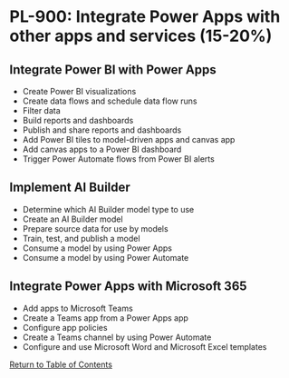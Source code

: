 # PL-900: Integrate Power Apps with other apps and services (15-20%)

## Integrate Power BI with Power Apps
- Create Power BI visualizations
- Create data flows and schedule data flow runs
- Filter data
- Build reports and dashboards
- Publish and share reports and dashboards
- Add Power BI tiles to model-driven apps and canvas app
- Add canvas apps to a Power BI dashboard
- Trigger Power Automate flows from Power BI alerts

## Implement AI Builder
- Determine which AI Builder model type to use
- Create an AI Builder model
- Prepare source data for use by models
- Train, test, and publish a model
- Consume a model by using Power Apps
- Consume a model by using Power Automate

## Integrate Power Apps with Microsoft 365
- Add apps to Microsoft Teams
- Create a Teams app from a Power Apps app
- Configure app policies
- Create a Teams channel by using Power Automate
- Configure and use Microsoft Word and Microsoft Excel templates

[Return to Table of Contents](README.md)
